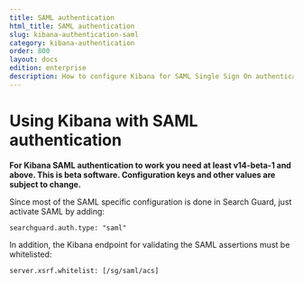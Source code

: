 ```yaml
---
title: SAML authentication
html_title: SAML authentication
slug: kibana-authentication-saml
category: kibana-authentication
order: 800
layout: docs
edition: enterprise
description: How to configure Kibana for SAML Single Sign On authentication.
---
```

<!---
Copryight 2016-2017 floragunn GmbH
-->

# Using Kibana with SAML authentication

**For Kibana SAML authentication to work you need at least v14-beta-1 and above. This is beta software. Configuration keys and other values are subject to change.**

Since most of the SAML specific configuration is done in Search Guard, just activate SAML by adding:

```
searchguard.auth.type: "saml"
```

In addition, the Kibana endpoint for validating the SAML assertions must be whitelisted:

```
server.xsrf.whitelist: [/sg/saml/acs]
```
